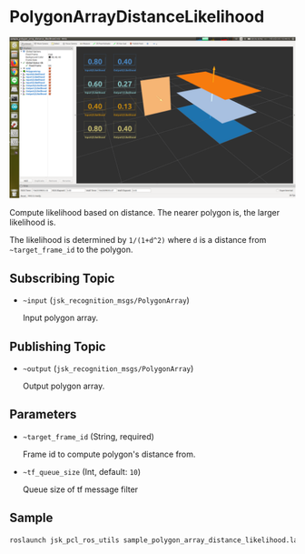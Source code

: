 # PolygonArrayDistanceLikelihood

![](images/polygon_array_distance_likelihood.png)

Compute likelihood based on distance.
The nearer polygon is, the larger likelihood is.

The likelihood is determined by `1/(1+d^2)` where `d` is a distance from `~target_frame_id` to the polygon.

## Subscribing Topic
* `~input` (`jsk_recognition_msgs/PolygonArray`)

  Input polygon array.

## Publishing Topic
* `~output` (`jsk_recognition_msgs/PolygonArray`)

  Output polygon array.

## Parameters
* `~target_frame_id` (String, required)

  Frame id to compute polygon's distance from.

* `~tf_queue_size` (Int, default: `10`)

  Queue size of tf message filter

## Sample

```bash
roslaunch jsk_pcl_ros_utils sample_polygon_array_distance_likelihood.launch
```

